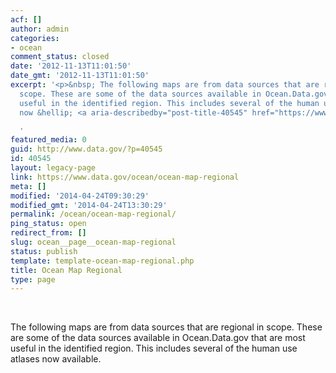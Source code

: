 ```yaml
---
acf: []
author: admin
categories:
- ocean
comment_status: closed
date: '2012-11-13T11:01:50'
date_gmt: '2012-11-13T11:01:50'
excerpt: '<p>&nbsp; The following maps are from data sources that are regional in
  scope. These are some of the data sources available in Ocean.Data.gov that are most
  useful in the identified region. This includes several of the human use atlases
  now &hellip; <a aria-describedby="post-title-40545" href="https://www.data.gov/ocean/ocean-map-regional">Continued</a></p>

  '
featured_media: 0
guid: http://www.data.gov/?p=40545
id: 40545
layout: legacy-page
link: https://www.data.gov/ocean/ocean-map-regional
meta: []
modified: '2014-04-24T09:30:29'
modified_gmt: '2014-04-24T13:30:29'
permalink: /ocean/ocean-map-regional/
ping_status: open
redirect_from: []
slug: ocean__page__ocean-map-regional
status: publish
template: template-ocean-map-regional.php
title: Ocean Map Regional
type: page
---
```

 


The following maps are from data sources that are regional in scope. These are some of the data sources available in Ocean.Data.gov that are most useful in the identified region. This includes several of the human use atlases now available.


 


